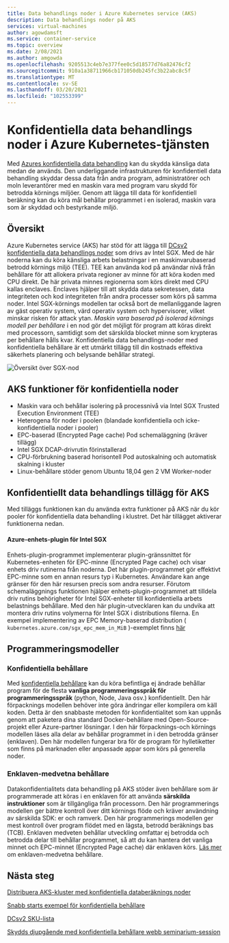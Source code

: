 ```yaml
---
title: Data behandlings noder i Azure Kubernetes service (AKS)
description: Data behandlings noder på AKS
services: virtual-machines
author: agowdamsft
ms.service: container-service
ms.topic: overview
ms.date: 2/08/2021
ms.author: amgowda
ms.openlocfilehash: 9205513c4eb7e377fee0c5d18577d76a82476cf2
ms.sourcegitcommit: 910a1a38711966cb171050db245fc3b22abc8c5f
ms.translationtype: MT
ms.contentlocale: sv-SE
ms.lasthandoff: 03/20/2021
ms.locfileid: "102553399"
---
```

# <a name="confidential-computing-nodes-on-azure-kubernetes-service"></a>Konfidentiella data behandlings noder i Azure Kubernetes-tjänsten

Med [Azures konfidentiella data behandling](overview.md) kan du skydda känsliga data medan de används. Den underliggande infrastrukturen för konfidentiell data behandling skyddar dessa data från andra program, administratörer och moln leverantörer med en maskin vara med program varu skydd för betrodda körnings miljöer. Genom att lägga till data för konfidentiell beräkning kan du köra mål behållar programmet i en isolerad, maskin vara som är skyddad och bestyrkande miljö.

## <a name="overview"></a>Översikt

Azure Kubernetes service (AKS) har stöd för att lägga till [DCsv2 konfidentiella data behandlings noder](confidential-computing-enclaves.md) som drivs av Intel SGX. Med de här noderna kan du köra känsliga arbets belastningar i en maskinvarubaserad betrodd körnings miljö (TEE). TEE kan använda kod på användar nivå från behållare för att allokera privata regioner av minne för att köra koden med CPU direkt. De här privata minnes regionerna som körs direkt med CPU kallas enclaves. Enclaves hjälper till att skydda data sekretessen, data integriteten och kod integriteten från andra processer som körs på samma noder. Intel SGX-körnings modellen tar också bort de mellanliggande lagren av gäst operativ system, värd operativ system och hypervisorer, vilket minskar risken för attack ytan. *Maskin vara baserad på isolerad körnings modell per behållare* i en nod gör det möjligt för program att köras direkt med processorn, samtidigt som det särskilda blocket minne som krypteras per behållare hålls kvar. Konfidentiella data behandlings-noder med konfidentiella behållare är ett utmärkt tillägg till din kostnads effektiva säkerhets planering och belysande behållar strategi.

![Översikt över SGX-nod](./media/confidential-nodes-aks-overview/sgxaksnode.jpg)

## <a name="aks-confidential-nodes-features"></a>AKS funktioner för konfidentiella noder

- Maskin vara och behållar isolering på processnivå via Intel SGX Trusted Execution Environment (TEE) 
- Heterogena för noder i poolen (blandade konfidentiella och icke-konfidentiella noder i pooler)
- EPC-baserad (Encrypted Page cache) Pod schemaläggning (kräver tillägg)
- Intel SGX DCAP-drivrutin förinstallerad
- CPU-förbrukning baserad horisontell Pod autoskalning och automatisk skalning i kluster
- Linux-behållare stöder genom Ubuntu 18,04 gen 2 VM Worker-noder

## <a name="confidential-computing-add-on-for-aks"></a>Konfidentiellt data behandlings tillägg för AKS
Med tilläggs funktionen kan du använda extra funktioner på AKS när du kör pooler för konfidentiella data behandling i klustret. Det här tillägget aktiverar funktionerna nedan.

#### <a name="azure-device-plugin-for-intel-sgx"></a>Azure-enhets-plugin för Intel SGX <a id="sgx-plugin"></a>

Enhets-plugin-programmet implementerar plugin-gränssnittet för Kubernetes-enheten för EPC-minne (Encrypted Page cache) och visar enhets driv rutinerna från noderna. Det här plugin-programmet gör effektivt EPC-minne som en annan resurs typ i Kubernetes. Användare kan ange gränser för den här resursen precis som andra resurser. Förutom schemaläggnings funktionen hjälper enhets-plugin-programmet att tilldela driv rutins behörigheter för Intel SGX-enheter till konfidentiella arbets belastnings behållare. Med den här plugin-utvecklaren kan du undvika att montera driv rutins volymerna för Intel SGX i distributions filerna. En exempel implementering av EPC Memory-baserad distribution ( `kubernetes.azure.com/sgx_epc_mem_in_MiB` )-exemplet finns [här](https://github.com/Azure-Samples/confidential-computing/blob/main/containersamples/helloworld/helm/templates/helloworld.yaml)


## <a name="programming-models"></a>Programmeringsmodeller

### <a name="confidential-containers"></a>Konfidentiella behållare

Med [konfidentiella behållare](confidential-containers.md) kan du köra befintliga ej ändrade behållar program för de flesta **vanliga programmeringsspråk för programmeringsspråk** (python, Node, Java osv.) konfidentiellt. Den här förpacknings modellen behöver inte göra ändringar eller kompilera om käll koden. Detta är den snabbaste metoden för konfidentialitet som kan uppnås genom att paketera dina standard Docker-behållare med Open-Source-projekt eller Azure-partner lösningar. I den här förpacknings-och körnings modellen läses alla delar av behållar programmet in i den betrodda gränser (enklaven). Den här modellen fungerar bra för de program för hylletiketter som finns på marknaden eller anpassade appar som körs på generella noder.

### <a name="enclave-aware-containers"></a>Enklaven-medvetna behållare
Datakonfidentialitets data behandling på AKS stöder även behållare som är programmerade att köras i en enklaven för att använda **särskilda instruktioner** som är tillgängliga från processorn. Den här programmerings modellen ger bättre kontroll över ditt körnings flöde och kräver användning av särskilda SDK: er och ramverk. Den här programmerings modellen ger mest kontroll över program flödet med en lägsta, betrodd beräknings bas (TCB). Enklaven medveten behållar utveckling omfattar ej betrodda och betrodda delar till behållar programmet, så att du kan hantera det vanliga minnet och EPC-minnet (Encrypted Page cache) där enklaven körs. [Läs mer](enclave-aware-containers.md) om enklaven-medvetna behållare.

## <a name="next-steps"></a>Nästa steg

[Distribuera AKS-kluster med konfidentiella databeräknings noder](./confidential-nodes-aks-get-started.md)

[Snabb starts exempel för konfidentiella behållare](https://github.com/Azure-Samples/confidential-container-samples)

[DCsv2 SKU-lista](../virtual-machines/dcv2-series.md)

[Skydds djupgående med konfidentiella behållare webb seminarium-session](https://www.youtube.com/watch?reload=9&v=FYZxtHI_Or0&feature=youtu.be)

<!-- LINKS - external -->
[Azure Attestation]: ../attestation/index.yml


<!-- LINKS - internal -->
[DC Virtual Machine]: /confidential-computing/virtual-machine-solutions
